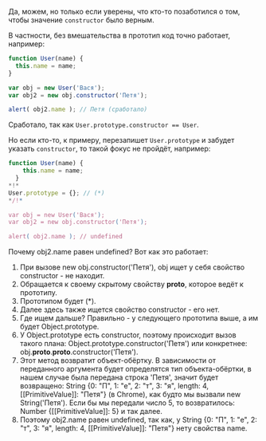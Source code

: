 Да, можем, но только если уверены, что кто-то позаботился о том, чтобы значение `constructor` было верным.

В частности, без вмешательства в прототип код точно работает, например:

```js run
function User(name) {
  this.name = name;
}

var obj = new User('Вася');
var obj2 = new obj.constructor('Петя');

alert( obj2.name ); // Петя (сработало)
```

Сработало, так как `User.prototype.constructor == User`.

Но если кто-то, к примеру, перезапишет `User.prototype` и забудет указать `constructor`, то такой фокус не пройдёт, например:

```js run
function User(name) {
    this.name = name;
  }
*!*
User.prototype = {}; // (*)
*/!*

var obj = new User('Вася');
var obj2 = new obj.constructor('Петя');

alert( obj2.name ); // undefined
```

Почему obj2.name равен undefined? Вот как это работает:

1. При вызове new obj.constructor('Петя'), obj ищет у себя свойство constructor - не находит.
2. Обращается к своему скрытому свойству __proto__, которое ведёт к прототипу.
3. Прототипом будет (*).
4. Далее здесь также ищется свойство constructor - его нет.
5. Где ищем дальше? Правильно - у следующего прототипа выше, а им будет Object.prototype.
6. У Object.prototype есть constructor, поэтому происходит вызов такого плана:  Object.prototype.constructor('Петя') или конкретнее: obj.__proto__.__proto__.constructor('Петя').
7. Этот метод возвратит объект-обёртку. В зависимости от переданного аргумента будет определятся тип объекта-обёртки, в нашем случае была передана строка 'Петя', значит будет возвращено: String {0: "П", 1: "е", 2: "т", 3: "я", length: 4, [[PrimitiveValue]]: "Петя"} (в Chrome), как будто мы вызвали new String('Петя'). Если бы мы передали число 5, то возвратилось: Number {[[PrimitiveValue]]: 5} и так далее.
8. Поэтому obj2.name равен undefined, так как, у String {0: "П", 1: "е", 2: "т", 3: "я", length: 4, [[PrimitiveValue]]: "Петя"} нету свойства name.
